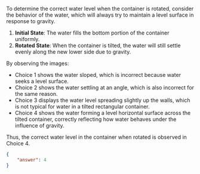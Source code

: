To determine the correct water level when the container is rotated, consider the behavior of the water, which will always try to maintain a level surface in response to gravity.

1. **Initial State**: The water fills the bottom portion of the container uniformly.
2. **Rotated State**: When the container is tilted, the water will still settle evenly along the new lower side due to gravity.

By observing the images:
- Choice 1 shows the water sloped, which is incorrect because water seeks a level surface.
- Choice 2 shows the water settling at an angle, which is also incorrect for the same reason.
- Choice 3 displays the water level spreading slightly up the walls, which is not typical for water in a tilted rectangular container.
- Choice 4 shows the water forming a level horizontal surface across the tilted container, correctly reflecting how water behaves under the influence of gravity.

Thus, the correct water level in the container when rotated is observed in Choice 4.

```json
{
    "answer": 4
}
```